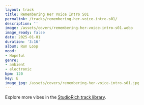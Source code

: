 ```yaml
---
layout: track
title: Remembering Her Voice Intro S01
permalink: /tracks/remembering-her-voice-intro-s01/
description: ''
image: /assets/covers/remembering-her-voice-intro-s01.webp
image_ready: false
date: 2025-01-01
duration: '3:16'
album: Run Loop
mood:
- Hopeful
genre:
- ambient
- electronic
bpm: 120
key: E
image_jpg: /assets/covers/remembering-her-voice-intro-s01.jpg
---
```


Explore more vibes in the [StudioRich track library](/tracks/).
